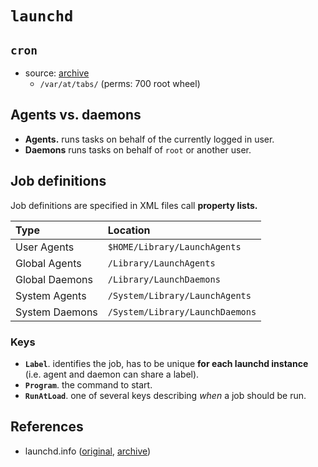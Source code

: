 # `launchd`

## `cron`
- source: [archive](https://archive.is/9A2LO)
  - `/var/at/tabs/` (perms: 700 root wheel)

## Agents vs. daemons

- **Agents.** runs tasks on behalf of the currently logged in user.
- **Daemons** runs tasks on behalf of `root` or another user.

## Job definitions

Job definitions are specified in XML files call **property lists.**

|Type|Location|
|:---|:-------|
|User Agents|`$HOME/Library/LaunchAgents`|
|Global Agents|`/Library/LaunchAgents`|
|Global Daemons|`/Library/LaunchDaemons`|
|System Agents|`/System/Library/LaunchAgents`|
|System Daemons|`/System/Library/LaunchDaemons`|

### Keys
- **`Label`**. identifies the job, has to be unique **for each launchd instance** (i.e. agent and daemon can share a label).
- **`Program`**. the command to start.
- **`RunAtLoad`**. one of several keys describing _when_ a job should be run.

## References
- launchd.info ([original](https://www.launchd.info/), [archive](https://archive.is/6K5In))